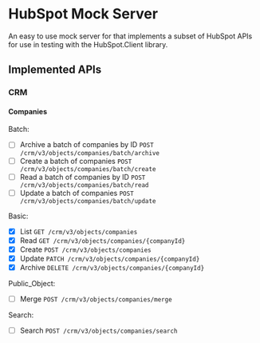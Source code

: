 ﻿# HubSpot Mock Server

An easy to use mock server for that implements a subset of HubSpot APIs
for use in testing with the HubSpot.Client library.

## Implemented APIs

### CRM

#### Companies

Batch:

- [ ] Archive a batch of companies by ID `POST /crm/v3/objects/companies/batch/archive`
- [ ] Create a batch of companies `POST /crm/v3/objects/companies/batch/create`
- [ ] Read a batch of companies by ID `POST /crm/v3/objects/companies/batch/read`
- [ ] Update a batch of companies `POST /crm/v3/objects/companies/batch/update`

Basic:

- [x] List `GET /crm/v3/objects/companies`
- [x] Read `GET /crm/v3/objects/companies/{companyId}`
- [x] Create `POST /crm/v3/objects/companies`
- [x] Update `PATCH /crm/v3/objects/companies/{companyId}`
- [x] Archive `DELETE /crm/v3/objects/companies/{companyId}`

Public_Object:

- [ ] Merge `POST /crm/v3/objects/companies/merge`

Search:

- [ ] Search `POST /crm/v3/objects/companies/search`
